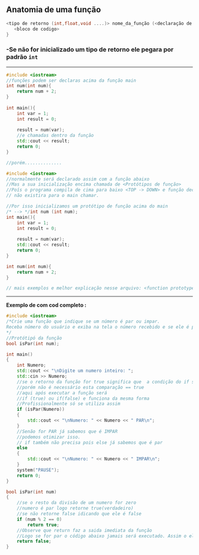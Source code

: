 ## 												**Anatomia de uma função**

```c++
<tipo de retorno (int,float,void ....)> nome_da_função (<declaração de parâmetros se tiver>) {
​	<bloco de codigo>
}
```

### -Se não for inicializado um tipo de retorno ele pegara por padrão **`int`**

----------------------------------------------------------------------------------------------------------------------------------------------------------------

```c++
#include <iostream>
//funções podem ser declaras acima da função main
int num(int num){
	return num + 2;
}
         
int main(){
    int var = 1;
    int result = 0;
    
	result = num(var);
    //e chamadas dentro da função
	std::cout << result;
    return 0;
}

//porém..............
```

```c++
#include <iostream>
//normalmente será declarado assim com a função abaixo
//Mas a sua inicialização encima chamada de <Protótipos de função>
//Poís o programa compila de cima para baixo <TOP -> DOWN> e função declarada em baixo
// não existira para o main chamar. 

//Por isso inicializamos um protótipo de função acima do main
/* --> */int num (int num);
int main(){
    int var = 1;
    int result = 0;
    
	result = num(var);
	std::cout << result;
    return 0;
}

int num(int num){
	return num + 2;
}

// mais exemplos e melhor explicação nesse arquivo: <function prototypes.cpp>
```



-------------------------------------------------------

**Exemplo de com cod completo :**

```c++
#include <iostream>
/*Crie uma função que indique se um número é par ou impar.
Receba número do usuário e exiba na tela o número recebido e se ele é par ou impar.
*/
//Protótipó da função
bool isPar(int num);

int main()
{
	int Numero;
	std::cout << "\nDigite um numero inteiro: ";
	std::cin >> Numero;
	//se o retorno da função for true significa que  a condição do if será verdadeira e entra no texto PAR
	//porém não é necessário esta comparação == true
	//aqui após executar a função será
	//if (true) ou if(false) e funciona da mesma forma
	//Profissionalmente só se utiliza assim
	if (isPar(Numero))
	{
		std::cout << "\nNumero: " << Numero << " PAR\n";
	}
	//Senão for PAR já sabemos que é IMPAR
	//podemos otimizar isso.
	// if também não precisa pois else já sabemos que é par
	else 
	{
		std::cout << "\nNumero: " << Numero << " IMPAR\n";
	}
	system("PAUSE");
	return 0;
}

bool isPar(int num)
{
	//se o resto da divisão de um numero for zero
	//numero é par logo retorne true(verdadeiro)
	//se não retorne false idicando que ele é false
	if (num % 2 == 0)
		return true;
	//Observe que return faz a saida imediata da função
	//Logo se for par o código abaixo jamais será executado. Assim o else é desnecessario
	return false;
}
```

